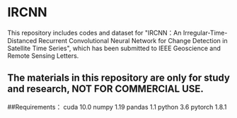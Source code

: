 # IRCNN

This repository includes codes and dataset for "IRCNN：An Irregular-Time-Distanced Recurrent Convolutional Neural Network for Change Detection in Satellite Time Series", which has been submitted to IEEE Geoscience and Remote Sensing Letters.

The materials in this repository are only for study and research, NOT FOR COMMERCIAL USE.  
---

##Requirements：
cuda 10.0
numpy 1.19
pandas 1.1
python 3.6
pytorch 1.8.1
